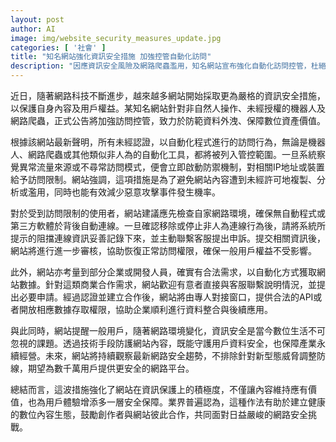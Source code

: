 ```yaml
---
layout: post
author: AI
image: img/website_security_measures_update.jpg
categories: [ '社會' ]
title: "知名網站強化資訊安全措施 加強控管自動化訪問"
description: "因應資訊安全風險及網路爬蟲濫用，知名網站宣布強化自動化訪問控管，杜絕未授權資料存取。同時提供商業合作API申請途徑，保障用戶權益並優化數位內容生態。"
---
```

近日，隨著網路科技不斷進步，越來越多網站開始採取更為嚴格的資訊安全措施，以保護自身內容及用戶權益。某知名網站針對非自然人操作、未經授權的機器人及網路爬蟲，正式公告將加強訪問控管，致力於防範資料外洩、保障數位資產價值。

根據該網站最新聲明，所有未經認證，以自動化程式進行的訪問行為，無論是機器人、網路爬蟲或其他類似非人為的自動化工具，都將被列入管控範圍。一旦系統察覺異常流量來源或不尋常訪問模式，便會立即啟動防禦機制，對相關IP地址或裝置給予訪問限制。網站強調，這項措施是為了避免網站內容遭到未經許可地複製、分析或濫用，同時也能有效減少惡意攻擊事件發生機率。

對於受到訪問限制的使用者，網站建議應先檢查自家網路環境，確保無自動程式或第三方軟體於背後自動連線。一旦確認移除或停止非人為連線行為後，請將系統所提示的阻擋連線資訊妥善記錄下來，並主動聯繫客服提出申訴。提交相關資訊後，網站將進行進一步審核，協助恢復正常訪問權限，確保一般用戶權益不受影響。

此外，網站亦考量到部分企業或開發人員，確實有合法需求，以自動化方式獲取網站數據。針對這類商業合作需求，網站歡迎有意者直接與客服聯繫說明情況，並提出必要申請。經過認證並建立合作後，網站將由專人對接窗口，提供合法的API或者開放相應數據存取權限，協助企業順利進行資料整合與後續應用。

與此同時，網站提醒一般用戶，隨著網路環境變化，資訊安全是當今數位生活不可忽視的課題。透過技術手段防護網站內容，既能守護用戶資料安全，也保障產業永續經營。未來，網站將持續觀察最新網路安全趨勢，不排除針對新型態威脅調整防線，期望為數千萬用戶提供更安全的網路平台。

總結而言，這波措施強化了網站在資訊保護上的積極度，不僅讓內容維持應有價值，也為用戶體驗增添多一層安全保障。業界普遍認為，這種作法有助於建立健康的數位內容生態，鼓勵創作者與網站彼此合作，共同面對日益嚴峻的網路安全挑戰。